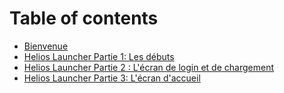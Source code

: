 # Table of contents

* [Bienvenue](README.md)
* [Helios Launcher Partie 1: Les débuts](p1.md)
* [Helios Launcher Partie 2 : L'écran de login et de chargement](p2.md)
* [Helios Launcher Partie 3: L'écran d'accueil](p3.md)

